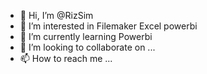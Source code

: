 - 👋 Hi, I’m @RizSim
- 👀 I’m interested in Filemaker Excel powerbi
- 🌱 I’m currently learning Powerbi
- 💞️ I’m looking to collaborate on ...
- 📫 How to reach me ...

<!---
RizSim/RizSim is a ✨ special ✨ repository because its `README.md` (this file) appears on your GitHub profile.
You can click the Preview link to take a look at your changes.
--->
